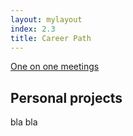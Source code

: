 ```yaml
---
layout: mylayout
index: 2.3
title: Career Path
---
```


[One on one meetings](1-2-communication#one-on-one)

## Personal projects
 
 
bla bla